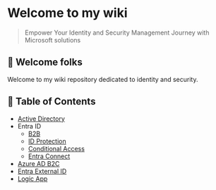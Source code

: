 # Welcome to my wiki

> Empower Your Identity and Security Management Journey with Microsoft solutions

## 📢 Welcome folks 

Welcome to my wiki repository dedicated to identity and security.

## 📖 Table of Contents
- [Active Directory](./AD/README.md)
- Entra ID
    - [B2B](./Entra%20ID/B2B/README.md)
    - [ID Protection](./Entra%20ID/ID%20Protection/README.md)
    - [Conditional Access](./Entra%20ID/CAP/README.md)
    - [Entra Connect](./Entra%20ID/Entra%20Connect/README.md)
- [Azure AD B2C](./Azure%20AD%20B2C/README.md)
- [Entra External ID](./Entra%20External%20ID/README.md)
- [Logic App](./Logic%20App/README.md)


